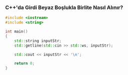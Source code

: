 ### C++'da Girdi Beyaz Boşlukla Birlite Nasıl Alınır?

```cpp
#include <iostream>
#include <string>

int main()
{
    std::string inputStr;
    std::getline(std::cin >> std::ws, inputStr);

    std::cout << inputStr << '\n';

    return 0;
}
```